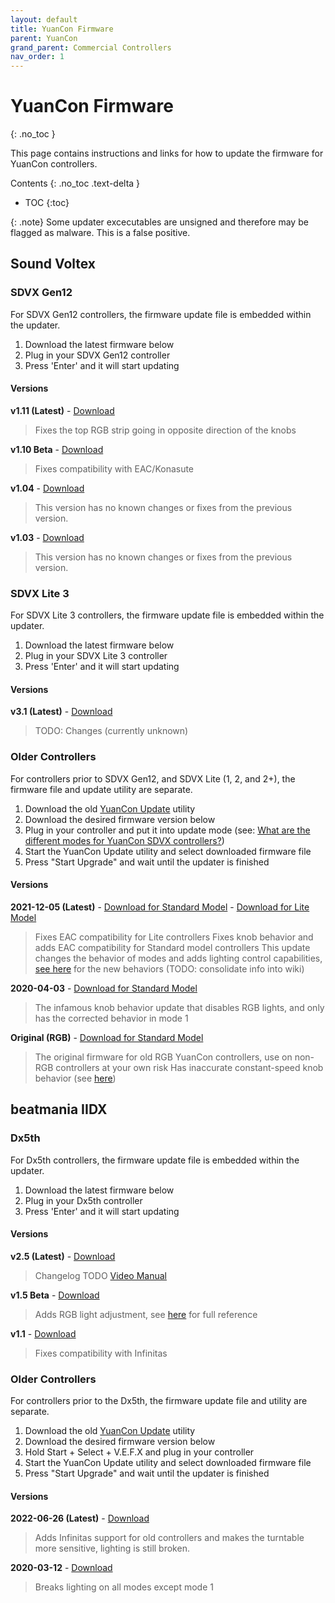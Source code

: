 ```yaml
---
layout: default
title: YuanCon Firmware
parent: YuanCon
grand_parent: Commercial Controllers
nav_order: 1
---
```


# YuanCon Firmware
{: .no_toc }

This page contains instructions and links for how to update the firmware for YuanCon controllers.

Contents
{: .no_toc .text-delta }

- TOC
{:toc}

{: .note}
Some updater excecutables are unsigned and therefore may be flagged as malware. This is a false positive.

## Sound Voltex

### SDVX Gen12

For SDVX Gen12 controllers, the firmware update file is embedded within the updater.

1. Download the latest firmware below
2. Plug in your SDVX Gen12 controller
3. Press 'Enter' and it will start updating

#### Versions

**v1.11 (Latest)** - [Download](https://archive.org/download/yuan-con-sdvx-12-v1.11-updater/YuanCon_SDVX_12_v1.11_updater.zip)
> Fixes the top RGB strip going in opposite direction of the knobs

**v1.10 Beta** - [Download](https://archive.org/download/yuan-con-sdvx-12-v1.10beta-updater/YuanCon_SDVX_12_v1.10beta_updater.zip)
> Fixes compatibility with EAC/Konasute

**v1.04** - [Download](https://archive.org/download/yuan-con-sdvx-12-v1.04-updater/YuanCon_SDVX_12_v1.04_updater.zip)
> This version has no known changes or fixes from the previous version.

**v1.03** - [Download](https://archive.org/download/yuan-con-sdvx-12-v1.03-updater/YuanCon_SDVX_12_v1.03_updater.zip)
> This version has no known changes or fixes from the previous version.

### SDVX Lite 3

For SDVX Lite 3 controllers, the firmware update file is embedded within the updater.

1. Download the latest firmware below
2. Plug in your SDVX Lite 3 controller
3. Press 'Enter' and it will start updating

#### Versions

**v3.1 (Latest)** - [Download](https://archive.org/download/yuan-con-sdvx-lite-3-v3.1-updater/YuanCon_SDVX_Lite3_v3.1_updater.zip)
> TODO: Changes (currently unknown)

### Older Controllers

For controllers prior to SDVX Gen12, and SDVX Lite (1, 2, and 2+), the firmware file and update utility are separate.

1. Download the old [YuanCon Update](https://archive.org/download/yuan-con-old-firmware-updater-dzpw/YuanCon_old_firmware_updater.zip) utility
2. Download the desired firmware version below
3. Plug in your controller and put it into update mode (see: [What are the different modes for YuanCon SDVX controllers?](https://rhythm-cons.wiki/w/YuanCon_FAQ#What_are_the_different_modes_for_YuanCon_SDVX_controllers?))
4. Start the YuanCon Update utility and select downloaded firmware file
5. Press "Start Upgrade" and wait until the updater is finished

#### Versions

**2021-12-05 (Latest)** - [Download for Standard Model](https://archive.org/download/yuan-con-sdvx-old-211205v-3/YuanCon_SDVX_old_211205v3.bf) - [Download for Lite Model](https://archive.org/download/yuan-con-sdvx-lite-211205v-3/YuanCon_SDVX_Lite_211205v3.bf)
> Fixes EAC compatibility for Lite controllers
> Fixes knob behavior and adds EAC compatibility for Standard model controllers
> This update changes the behavior of modes and adds lighting control capabilities, [see here](https://twitter.com/ahyuan0312/status/1467494109216755714) for the new behaviors (TODO: consolidate info into wiki)

**2020-04-03** - [Download for Standard Model](https://archive.org/download/yuan-con-sdvx-old-200403/YuanCon_SDVX_old_200403.bf)
> The infamous knob behavior update that disables RGB lights, and only has the corrected behavior in mode 1

**Original (RGB)** - [Download for Standard Model](https://archive.org/download/yuan-con-sdvx-old-original/YuanCon_SDVX_old_original.bf)
> The original firmware for old RGB YuanCon controllers, use on non-RGB controllers at your own risk
> Has inaccurate constant-speed knob behavior (see [here](https://rhythm-cons.wiki/w/Yuan_FAQ#The_knobs_on_my_older_controller_aren't_behaving_right,_how_do_I_fix_it?))

## beatmania IIDX

### Dx5th

For Dx5th controllers, the firmware update file is embedded within the updater.

1. Download the latest firmware below
2. Plug in your Dx5th controller
3. Press 'Enter' and it will start updating

#### Versions

**v2.5 (Latest)** - [Download](https://archive.org/download/yuan-con-iidx-dx-5th-v-2.5/YuanCon_IIDX_Dx5th_v2.5.zip)
> Changelog TODO
> [Video Manual](https://www.youtube.com/watch?v=hpwj2_w_wZQ)

**v1.5 Beta** - [Download](https://archive.org/download/yuan-con-iidx-dx-5th-v1.5/YuanCon_IIDX_Dx5th_v1.5.zip)
> Adds RGB light adjustment, see [here](https://twitter.com/ahyuan0312/status/1510560637608349700) for full reference

**v1.1** - [Download](https://archive.org/download/yuan-con-iidx-dx-5th-v1.1/YuanCon_IIDX_Dx5th_v1.1.zip)
> Fixes compatibility with Infinitas

### Older Controllers

For controllers prior to the Dx5th, the firmware update file and utility are separate.

1. Download the old [YuanCon Update](https://archive.org/download/yuan-con-old-firmware-updater-dzpw/YuanCon_old_firmware_updater.zip) utility
2. Download the desired firmware version below
3. Hold Start + Select + V.E.F.X and plug in your controller
4. Start the YuanCon Update utility and select downloaded firmware file
5. Press "Start Upgrade" and wait until the updater is finished

#### Versions

**2022-06-26 (Latest)** - [Download](https://archive.org/download/yuan-con-iidx-old-220626v2/YuanCon_IIDX_old_220626v2.bf)
> Adds Infinitas support for old controllers and makes the turntable more sensitive, lighting is still broken.

**2020-03-12** - [Download](https://archive.org/download/yuan-con-iidx-old-200312/YuanCon_IIDX_old_200312.bf)
> Breaks lighting on all modes except mode 1